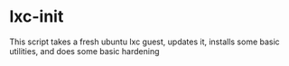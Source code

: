 # lxc-init
This script takes a fresh ubuntu lxc guest, updates it, installs some basic utilities, and does some basic hardening
